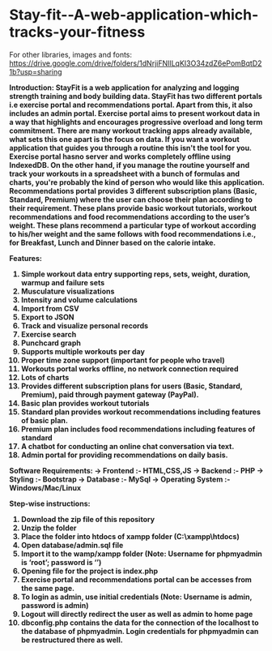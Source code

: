 # Stay-fit--A-web-application-which-tracks-your-fitness

For other libraries, images and fonts:
https://drive.google.com/drive/folders/1dNrjiFNIlLqKI3O34zdZ6ePomBqtD21b?usp=sharing

<b>Introduction:<b>
StayFit is a web application for analyzing and logging strength training and body building data. StayFit has two different portals i.e exercise portal and recommendations portal. Apart from this, it also includes an admin portal.
Exercise portal aims to present workout data in a way that highlights and encourages progressive overload and long term commitment. There are many workout tracking apps already available, what sets this one apart is the focus on data. If you want a workout application that guides you through a routine this isn't the tool for you. Exercise portal hasno server and works completely offline using IndexedDB.
On the other hand, if you manage the routine yourself and track your workouts in a spreadsheet with a bunch of formulas and charts, you're probably the kind of person who would like this application. 
Recommendations portal provides 3 different subscription plans (Basic, Standard, Premium) where the user can choose their plan according to their requirement. These plans provide basic workout tutorials, workout recommendations and food recommendations according to the user’s weight.
These plans recommend a particular type of workout according to his/her weight and the same follows with food recommendations i.e., for Breakfast, Lunch and Dinner based on the calorie intake.

<b>Features:</b>
   1. Simple workout data entry supporting reps, sets, weight, duration, warmup and failure sets
   2. Musculature visualizations
   3. Intensity and volume calculations
   4. Import from CSV
   5. Export to JSON
   6. Track and visualize personal records 
   7. Exercise search
   8. Punchcard graph
   9. Supports multiple workouts per day
  10. Proper time zone support (important for people who travel)
  11. Workouts portal works offline, no network connection required
  12. Lots of charts
  13. Provides different subscription plans for users (Basic, Standard, Premium), paid through payment gateway (PayPal).
  14. Basic plan provides workout tutorials 
  15. Standard plan provides workout recommendations including features of basic plan.
  16. Premium plan includes food recommendations including features of standard
  17. A chatbot for conducting an online chat conversation via text.
  18. Admin portal for providing recommendations on daily basis.

<b>Software Requirements:</b>
-> Frontend :- HTML,CSS,JS
-> Backend :- PHP
-> Styling :- Bootstrap
-> Database :- MySql
-> Operating System :- Windows/Mac/Linux

<b>Step-wise instructions:</b>
  1. Download the zip file of this repository
  2. Unzip the folder 
  3. Place the folder into htdocs of xampp folder (C:\xampp\htdocs)
  4. Open database/admin.sql file 
  5. Import it to the wamp/xampp folder (Note: Username for phpmyadmin is ‘root’; password is ‘’)
  6. Opening file for the project is index.php
  7. Exercise portal and recommendations portal can be accesses from the same page.
  8. To login as admin, use initial credentials (Note: Username is admin, password is admin)
  9. Logout will directly redirect the user as well as admin to home page
  10. dbconfig.php contains the data for the connection of the localhost to the database of phpmyadmin. Login credentials for phpmyadmin can be restructured there as well.
